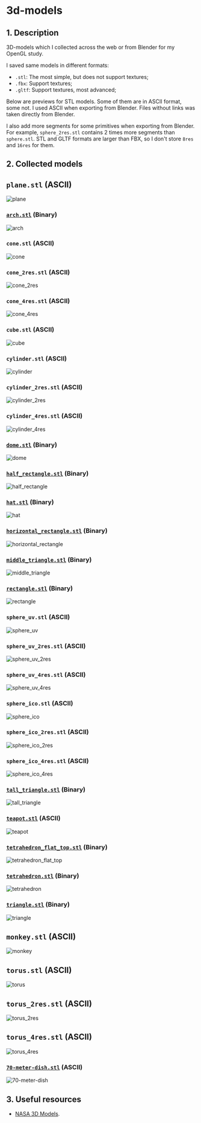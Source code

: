 # 3d-models

## 1. Description

3D-models which I collected across the web or from Blender for my OpenGL study.

I saved same models in different formats:

- `.stl`: The most simple, but does not support textures;
- `.fbx`: Support textures;
- `.gltf`: Support textures, most advanced;

Below are previews for STL models. Some of them are in ASCII format, some not. I used ASCII when exporting from Blender. Files without links was taken directly from Blender.

I also add more segments for some primitives when exporting from Blender. For example, `sphere_2res.stl` contains 2 times more segments than `sphere.stl`. STL and GLTF formats are larger than FBX, so I don't store `8res` and `16res` for them.

## 2. Collected models

## `plane.stl` (ASCII)

![plane](./.readme_images/plane.png)

### [`arch.stl`](https://raw.githubusercontent.com/jannerm/o2p2/refs/heads/master/assets/stl/arch.stl) (Binary)

![arch](./.readme_images/arch.png)

### `cone.stl` (ASCII)

![cone](./.readme_images/cone.png)

### `cone_2res.stl` (ASCII)

![cone_2res](./.readme_images/cone_2res.png)

### `cone_4res.stl` (ASCII)

![cone_4res](./.readme_images/cone_4res.png)

### `cube.stl` (ASCII)

![cube](./.readme_images/cube.png)

### `cylinder.stl` (ASCII)

![cylinder](./.readme_images/cylinder.png)

### `cylinder_2res.stl` (ASCII)

![cylinder_2res](./.readme_images/cylinder_2res.png)

### `cylinder_4res.stl` (ASCII)

![cylinder_4res](./.readme_images/cylinder_4res.png)

### [`dome.stl`](https://raw.githubusercontent.com/jannerm/o2p2/refs/heads/master/assets/stl/dome.stl) (Binary)

![dome](./.readme_images/dome.png)

### [`half_rectangle.stl`](https://raw.githubusercontent.com/jannerm/o2p2/refs/heads/master/assets/stl/half_rectangle.stl) (Binary)

![half_rectangle](./.readme_images/half_rectangle.png)

### [`hat.stl`](https://raw.githubusercontent.com/jannerm/o2p2/refs/heads/master/assets/stl/hat.stl) (Binary)

![hat](./.readme_images/hat.png)

### [`horizontal_rectangle.stl`](https://raw.githubusercontent.com/jannerm/o2p2/refs/heads/master/assets/stl/horizontal_rectangle.stl) (Binary)

![horizontal_rectangle](./.readme_images/horizontal_rectangle.png)

### [`middle_triangle.stl`](https://raw.githubusercontent.com/jannerm/o2p2/refs/heads/master/assets/stl/middle_triangle.stl) (Binary)

![middle_triangle](./.readme_images/middle_triangle.png)

### [`rectangle.stl`](https://raw.githubusercontent.com/jannerm/o2p2/refs/heads/master/assets/stl/rectangle.stl) (Binary)

![rectangle](./.readme_images/rectangle.png)

### `sphere_uv.stl` (ASCII)

![sphere_uv](./.readme_images/sphere_uv.png)

### `sphere_uv_2res.stl` (ASCII)

![sphere_uv_2res](./.readme_images/sphere_uv_2res.png)

### `sphere_uv_4res.stl` (ASCII)

![sphere_uv_4res](./.readme_images/sphere_uv_4res.png)

### `sphere_ico.stl` (ASCII)

![sphere_ico](./.readme_images/sphere_ico.png)

### `sphere_ico_2res.stl` (ASCII)

![sphere_ico_2res](./.readme_images/sphere_ico_2res.png)

### `sphere_ico_4res.stl` (ASCII)

![sphere_ico_4res](./.readme_images/sphere_ico_4res.png)

### [`tall_triangle.stl`](https://raw.githubusercontent.com/jannerm/o2p2/refs/heads/master/assets/stl/tall_triangle.stl) (Binary)

![tall_triangle](./.readme_images/tall_triangle.png)

### [`teapot.stl`](https://users.cs.utah.edu/~dejohnso/models/teapot.stl) (ASCII)

![teapot](./.readme_images/teapot.png)

### [`tetrahedron_flat_top.stl`](https://raw.githubusercontent.com/jannerm/o2p2/refs/heads/master/assets/stl/tetrahedron.stl) (Binary)

![tetrahedron_flat_top](./.readme_images/tetrahedron_flat_top.png)

### [`tetrahedron.stl`](https://www.printables.com/model/263702-tetrahedron-openscad/files) (Binary)

![tetrahedron](./.readme_images/tetrahedron.png)

### [`triangle.stl`](https://raw.githubusercontent.com/jannerm/o2p2/refs/heads/master/assets/stl/triangle.stl) (Binary)

![triangle](./.readme_images/triangle.png)

## `monkey.stl` (ASCII)

![monkey](./.readme_images/monkey.png)

## `torus.stl` (ASCII)

![torus](./.readme_images/torus.png)

## `torus_2res.stl` (ASCII)

![torus_2res](./.readme_images/torus_2res.png)

## `torus_4res.stl` (ASCII)

![torus_4res](./.readme_images/torus_4res.png)

### [`70-meter-dish.stl`](https://nasa3d.arc.nasa.gov/detail/70-meter-dish) (ASCII)

![70-meter-dish](./.readme_images/70-meter-dish.png)

## 3. Useful resources

- [NASA 3D Models](https://nasa3d.arc.nasa.gov/models).

